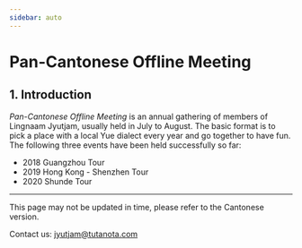 ```yaml
---
sidebar: auto
---
```


# Pan-Cantonese Offline Meeting

## 1. Introduction

*Pan-Cantonese Offline Meeting* is an annual gathering of members of Lingnaam Jyutjam, usually held in July to August. The basic format is to pick a place with a local Yue dialect every year and go together to have fun. The following three events have been held successfully so far:

- 2018 Guangzhou Tour
- 2019 Hong Kong - Shenzhen Tour
- 2020 Shunde Tour

---

This page may not be updated in time, please refer to the Cantonese version.

Contact us: jyutjam@tutanota.com
